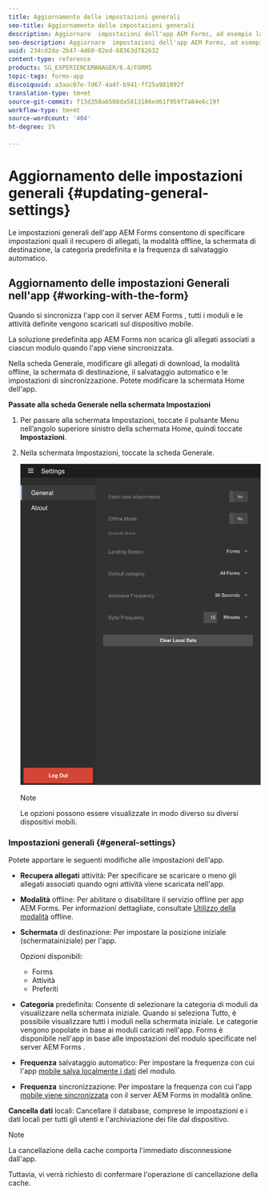 ```yaml
---
title: Aggiornamento delle impostazioni generali
seo-title: Aggiornamento delle impostazioni generali
description: Aggiornare  impostazioni dell'app AEM Forms, ad esempio la schermata iniziale e le opzioni di richiamo e allegati
seo-description: Aggiornare  impostazioni dell'app AEM Forms, ad esempio la schermata iniziale e le opzioni di richiamo e allegati
uuid: 234cd2da-2b47-4d60-82ed-68363d782632
content-type: reference
products: SG_EXPERIENCEMANAGER/6.4/FORMS
topic-tags: forms-app
discoiquuid: a3aac07e-7d67-4a4f-b941-ff25a981092f
translation-type: tm+mt
source-git-commit: f13d358a6508da5813186ed61f959f7a84e6c19f
workflow-type: tm+mt
source-wordcount: '404'
ht-degree: 1%

---
```



# Aggiornamento delle impostazioni generali {#updating-general-settings}

Le impostazioni generali dell&#39;app AEM Forms  consentono di specificare impostazioni quali il recupero di allegati, la modalità offline, la schermata di destinazione, la categoria predefinita e la frequenza di salvataggio automatico.

## Aggiornamento delle impostazioni Generali nell&#39;app {#working-with-the-form}

Quando si sincronizza l&#39;app con il server AEM Forms , tutti i moduli e le attività definite vengono scaricati sul dispositivo mobile.

La soluzione predefinita  app AEM Forms non scarica gli allegati associati a ciascun modulo quando l&#39;app viene sincronizzata.

Nella scheda Generale, modificare gli allegati di download, la modalità offline, la schermata di destinazione, il salvataggio automatico e le impostazioni di sincronizzazione. Potete modificare la schermata [](/help/forms/using/home-screen.md) Home dell&#39;app.

**Passate alla scheda Generale nella schermata Impostazioni**

1. Per passare alla schermata Impostazioni, toccate il pulsante Menu nell’angolo superiore sinistro della schermata Home, quindi toccate **Impostazioni**.
1. Nella schermata Impostazioni, toccate la scheda Generale.

   ![Impostazioni generali nell&#39;app  AEM Forms](assets/gen-settings-2.png)

   >[!NOTE]
   >
   >Le opzioni possono essere visualizzate in modo diverso su diversi dispositivi mobili.

### Impostazioni generali {#general-settings}

Potete apportare le seguenti modifiche alle impostazioni dell&#39;app.

* **Recupera allegati** attività: Per specificare se scaricare o meno gli allegati associati quando ogni attività viene scaricata nell&#39;app.

* **Modalità** offline: Per abilitare o disabilitare il servizio offline per  app AEM Forms. Per informazioni dettagliate, consultate [Utilizzo della modalità](/help/forms/using/work-offline-mode.md) offline.

* **Schermata** di destinazione: Per impostare la posizione iniziale (schermata[](/help/forms/using/home-screen.md)iniziale) per l&#39;app.

   Opzioni disponibili:

   * Forms
   * Attività
   * Preferiti

* **Categoria** predefinita: Consente di selezionare la categoria di moduli da visualizzare nella schermata iniziale. Quando si seleziona Tutto, è possibile visualizzare tutti i moduli nella schermata iniziale. Le categorie vengono popolate in base ai moduli caricati nell&#39;app. Forms è disponibile nell&#39;app in base alle impostazioni del modulo specificate nel server AEM Forms .

* **Frequenza** salvataggio automatico: Per impostare la frequenza con cui l&#39;app [mobile salva localmente i dati](/help/forms/using/autosave-data-app.md) del modulo.

* **Frequenza** sincronizzazione: Per impostare la frequenza con cui l&#39;app [mobile viene sincronizzata](/help/forms/using/sync-app.md) con il server AEM Forms  in modalità online.

**Cancella dati** locali: Cancellare il database, comprese le impostazioni e i dati locali per tutti gli utenti e l&#39;archiviazione dei file dal dispositivo.

>[!NOTE]
>
>La cancellazione della cache comporta l&#39;immediato disconnessione dall&#39;app.
>
>Tuttavia, vi verrà richiesto di confermare l&#39;operazione di cancellazione della cache.
